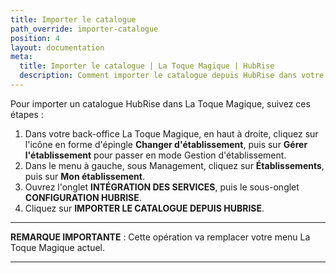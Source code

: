 ```yaml
---
title: Importer le catalogue
path_override: importer-catalogue
position: 4
layout: documentation
meta:
  title: Importer le catalogue | La Toque Magique | HubRise
  description: Comment importer le catalogue depuis HubRise dans votre menu La Toque Magique.
---
```


Pour importer un catalogue HubRise dans La Toque Magique, suivez ces étapes :

1. Dans votre back-office La Toque Magique, en haut à droite, cliquez sur l'icône en forme d'épingle **Changer d'établissement**, puis sur **Gérer l'établissement** pour passer en mode Gestion d'établissement.
2. Dans le menu à gauche, sous Management, cliquez sur **Établissements**, puis sur **Mon établissement**.
3. Ouvrez l'onglet **INTÉGRATION DES SERVICES**, puis le sous-onglet **CONFIGURATION HUBRISE**.
4. Cliquez sur **IMPORTER LE CATALOGUE DEPUIS HUBRISE**.

---

**REMARQUE IMPORTANTE** : Cette opération va remplacer votre menu La Toque Magique actuel.

---

